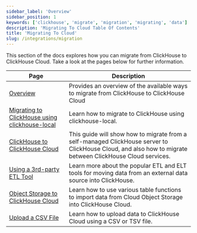 ```yaml
---
sidebar_label: 'Overview'
sidebar_position: 1
keywords: ['clickhouse', 'migrate', 'migration', 'migrating', 'data']
description: 'Migrating To Cloud Table Of Contents'
title: 'Migrating To Cloud'
slug: /integrations/migration
---
```


This section of the docs explores how you can migrate from ClickHouse to ClickHouse Cloud.
Take a look at the pages below for further information.

| Page                                                                                       | Description                                                                                                                                               |
|--------------------------------------------------------------------------------------------|-----------------------------------------------------------------------------------------------------------------------------------------------------------|
| [Overview](/integrations/migration/overview)                                               | Provides an overview of the available ways to migrate from ClickHouse to ClickHouse Cloud                                                                 |
| [Migrating to ClickHouse using clickhouse-local](/cloud/migration/clickhouse-local)        | Learn how to migrate to ClickHouse using clickhouse-local.                                                                                                |                                                                                                |
| [ClickHouse to ClickHouse Cloud](/cloud/migration/clickhouse-to-cloud)                     | This guide will show how to migrate from a self-managed ClickHouse server to ClickHouse Cloud, and also how to migrate between ClickHouse Cloud services. |
| [Using a 3rd-party ETL Tool](/cloud/migration/etl-tool-to-clickhouse)                      | Learn more about the popular ETL and ELT tools for moving data from an external data source into ClickHouse.                                              |
| [Object Storage to ClickHouse Cloud](/integrations/migration/object-storage-to-clickhouse) | Learn how to use various table functions to import data from Cloud Object Storage into ClickHouse Cloud.                                                  |
| [Upload a CSV File](/integrations/data-formats/csv-tsv)                                      | Learn how to upload data to ClickHouse Cloud using a CSV or TSV file.                                                                                     |
